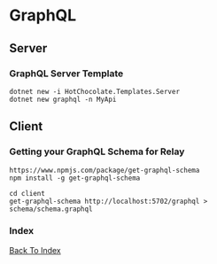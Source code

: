 # GraphQL

## Server  

### GraphQL Server Template  

`` dotnet new -i HotChocolate.Templates.Server ``  
`` dotnet new graphql -n MyApi ``  

## Client

### Getting your GraphQL Schema for Relay  

`` https://www.npmjs.com/package/get-graphql-schema ``  
`` npm install -g get-graphql-schema ``  

`` cd client ``  
`` get-graphql-schema http://localhost:5702/graphql > schema/schema.graphql ``  

### Index

[Back To Index](../README.md)